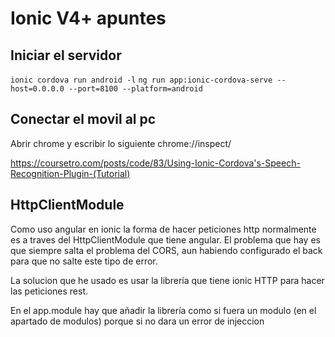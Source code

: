 # Ionic V4+ apuntes

## Iniciar el servidor

`ionic cordova run android -l`
`ng run app:ionic-cordova-serve --host=0.0.0.0 --port=8100 --platform=android`

## Conectar el movil al pc

Abrir chrome y escribir lo siguiente
chrome://inspect/

https://coursetro.com/posts/code/83/Using-Ionic-Cordova's-Speech-Recognition-Plugin-(Tutorial)

## HttpClientModule

Como uso angular en ionic la forma de hacer peticiones http normalmente es a traves del HttpClientModule que tiene angular.
El problema que hay es que siempre salta el problema del CORS, aun habiendo configurado el back para que no salte este tipo de error.

La solucion que he usado es usar la librería que tiene ionic HTTP para hacer las peticiones rest.

En el app.module hay que añadir la librería como si fuera un modulo (en el apartado de modulos) porque si no dara un error de injeccion